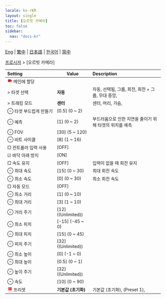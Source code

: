 ```yaml
---
locale: ko-rKR
layout: single
title: [오르빗 카메라]
toc: false
sidebar:
  nav: "docs-kr"
---
```

[Eng](/dancexr/menu/2025.4/motion/orbit_cam) | [繁中](/tw/dancexr/menu/2025.4/motion/orbit_cam) | [日本語](/jp/dancexr/menu/2025.4/motion/orbit_cam) | [한국어](/kr/dancexr/menu/2025.4/motion/orbit_cam) | [简中](/zh/dancexr/menu/2025.4/motion/orbit_cam)

[프로시저](../menu#프로시저) > [오르빗 카메라]



| Setting | Value | Description |
| :--- | --- | :--- |
|<nobr><img src="/images/icon/ic_videocam.png" alt="videocam icon"/> 메인에 할당</nobr>|| 
|<nobr> > 타겟 선택</nobr>| **자동** | 자동, 선택됨, 그룹, 회전, 회전 + 그룹, 무대 중앙,  |
|<nobr> > 트래킹 모드</nobr>| **센터** | 센터, 머리, 가슴,  |
|<nobr> ⊖ 타겟 부드럽게 만들기</nobr>| [0.5] (0 ~ 2) | 
|<nobr> ⊖ 예측</nobr>| [1] (0 ~ 2) | 부드러움으로 인한 지연을 줄이기 위해 타겟의 위치를 예측
|<nobr> ⊖ FOV</nobr>| [30] (5 ~ 120) | 
|<nobr> ⊖ 비트 사이클</nobr>| [8] (1 ~ 16) | 
|<nobr> □ 컨트롤러 입력 사용</nobr>| [OFF] | 
|<nobr> ☑ 바닥 아래 방지</nobr>| [ON] | 
|<nobr> □ 속도 유지</nobr>| [OFF] | 입력이 없을 때 회전 유지
|<nobr> ⊖ 최대 속도</nobr>| [15] (0 ~ 30) | 최대 회전 속도
|<nobr> ⊖ 최소 속도</nobr>| [0] (0 ~ 30) | 최소 회전 속도
|<nobr> □ 자동 모드</nobr>| [OFF] | 
|<nobr> ⊖ 최소 거리</nobr>| [1] (0 ~ 10) | 
|<nobr> ⊖ 최대 거리</nobr>| [3] (1 ~ 10) | 
|<nobr> ⊖ 거리 주기</nobr>| [12] ((Unlimited)) | 
|<nobr> ⊖ 최소 피치</nobr>| [-15] (-45 ~ 0) | 
|<nobr> ⊖ 최대 피치</nobr>| [15] (0 ~ 45) | 
|<nobr> ⊖ 피치 주기</nobr>| [32] ((Unlimited)) | 
|<nobr> ⊖ 최소 높이</nobr>| [0] (-1 ~ 0) | 
|<nobr> ⊖ 최대 높이</nobr>| [0.5] (0 ~ 1) | 
|<nobr> ⊖ 높이 주기</nobr>| [32] ((Unlimited)) | 
|<nobr> ⊖ 속도</nobr>| [10] (0 ~ 90) | 
|<nobr><img src="/images/icon/ic_list.png" alt="list icon"/> 프리셋</nobr>| **기본값 (초기화)** | 기본값 (초기화), (Preset 1),  |
